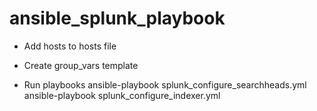 # ansible_splunk_playbook

* Add hosts to hosts file

* Create group_vars template

* Run playbooks
ansible-playbook splunk_configure_searchheads.yml 
ansible-playbook splunk_configure_indexer.yml 

